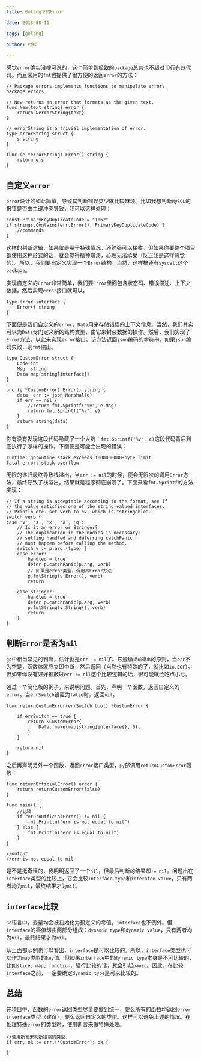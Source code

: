 ```yaml
---
title: Golang下的Error

date: 2018-08-11

tags: [golang]

author: 付辉

---
```


感觉`error`确实没啥可说的，这个简单到极致的`package`总共也不超过10行有效代码。而且常用的`fmt`也提供了很方便的返回`error`的方法：

```golang
// Package errors implements functions to manipulate errors.
package errors

// New returns an error that formats as the given text.
func New(text string) error {
	return &errorString{text}
}

// errorString is a trivial implementation of error.
type errorString struct {
	s string
}

func (e *errorString) Error() string {
	return e.s
}
```


## 自定义`error`

`error`设计的如此简单，导致其判断错误类型就比较麻烦。比如我想判断`MySQL`的报错是否由主键冲突导致，我可以这样处理：

```
const PrimaryKeyDuplicateCode = "1062"
if strings.Contains(err.Error(), PrimaryKeyDuplicateCode) {
	//commands
}
```

这样的判断逻辑，如果仅是用于特殊情况，还勉强可以接收。但如果你要整个项目都使用这种形式的话，就会觉得精神崩溃，心理无法承受（反正我是这样感觉的）。所以，我们要自定义实现一个`Error`结构。当然，这样搞还有`syscall`这个`package`。

实现自定义的`Error`非常简单，我们要`Error`里面包含状态码、错误描述、上下文数据，然后实现`error`接口就可以。

```golang
type error interface {
	Error() string
}
```

下面便是我们自定义的`error`，`Data`用来存储错误的上下文信息。当然，我们其实可以为`Data`专门定义新的结构类型，由它来封装数据的操作。然后，我们实现了`Error`方法，以此来实现`error`接口。该方法返回`json`编码的字符串，如果`json`编码失败，则`fmt`输出。
```
type CustomError struct {
	Code int
	Msg  string
	Data map[string]interface{}
}

unc (e *CustomError) Error() string {
	data, err := json.Marshal(e)
	if err == nil {
		//return fmt.Sprintf("%v", e.Msg)
		return fmt.Sprintf("%v", e)
	}
	return string(data)
}
```

你有没有发现这段代码隐藏了一个大坑！`fmt.Sprintf("%v", e)`这段代码背后到底执行了怎样的操作。下面便是可能会出现的错误：

```
runtime: goroutine stack exceeds 1000000000-byte limit
fatal error: stack overflow
```

无限的递归最终导致栈溢出，当`err != nil`的时候，便会无限次的调用`Error`方法，最终导致了栈溢出。结果就是程序彻底崩溃了。下面来看`fmt.Sprintf`的方法实现：

```
// If a string is acceptable according to the format, see if
// the value satisfies one of the string-valued interfaces.
// Println etc. set verb to %v, which is "stringable".
switch verb {
case 'v', 's', 'x', 'X', 'q':
	// Is it an error or Stringer?
	// The duplication in the bodies is necessary:
	// setting handled and deferring catchPanic
	// must happen before calling the method.
	switch v := p.arg.(type) {
	case error:
		handled = true
		defer p.catchPanic(p.arg, verb)
		// 如果是error类型，调用其Error方法
		p.fmtString(v.Error(), verb)
		return

	case Stringer:
		handled = true
		defer p.catchPanic(p.arg, verb)
		p.fmtString(v.String(), verb)
		return
	}
}
```

## 判断`Error`是否为`nil`

`go`中相当常见的判断，估计就是`err != nil`了。它遵循`提前退出`的原则，当`err`不为空是，函数体就应立即中断，然后返回（当然也有特殊的了，就比如`io.EOF`）。但如果你没有好好推敲过`err != nil`这个比较逻辑的话，很可能就会吃点小亏。

通过一个简化版的例子，来说明问题。首先，声明一个函数，返回自定义的`error`。当`errSwitch`设置为`false`时，返回`nil`。

```
func returnCustomError(errSwitch bool) *CustomError {

	if errSwitch == true {
		return &CustomError{
			Data: make(map[string]interface{}, 0),
		}
	}

	return nil
}
```

之后再声明另外一个函数，返回`error`接口类型，内部调用`returnCustomError`函数：
```
func returnOfficialError() error {
	return returnCustomError(false)
}

func main() {
    //比较
	if returnOfficialError() != nil {
		fmt.Println("err is not equal to nil")
	} else {
		fmt.Println("err is equal to nil")
	}
}

//output
//err is not equal to nil
```

是不是挺奇怪的，我明明返回了一个`nil`，但最后判断的结果却`!= nil`。问题出在`interface`类型的比较上，它会比较`interface type`和`interafce value`，只有两者均为`nil`，最终结果才为`nil`。

## `interface`比较

`Go`语言中，变量均会被初始化为预定义的零值，`interface`也不例外。但`interface`的零值却由两部分组成：`dynamic type`和`dynamic value`，只有两者均为`nil`，最终结果才为`nil`。

从上面都示例也可以看出，`interface`是可以比较的。所以，`interface`类型也可以作为`map`类型的`key`值。但如果`interface`中的`dynamic type`本身是不可比较的，比如`slice`、`map`、`function`，强行比较的话，就会引起`panic`。因此，在比较`interface`之前，一定要确定`dynamic type`是可以比较的。

## 总结

在项目中，函数的`error`返回类型尽量要做到统一，要么所有的函数均返回`error interface`类型（建议），要么返回自定义的类型。这样可以避免上述的情况。在处理特殊`error`的类型时，使用断言来做特殊处理。
```golang
//使用断言来判断错误的类型
if err, ok := err.(*CustomError); ok {
    
}
```